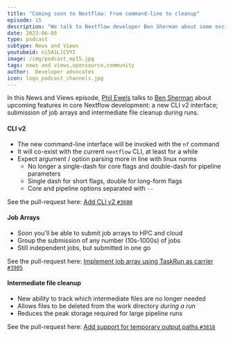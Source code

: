 ```yaml
---
title: "Coming soon to Nextflow: From command-line to cleanup"
episode: 15
description: "We talk to Nextflow developer Ben Sherman about some exciting new features coming soon to Nextflow: a new CLI v2 interface; submission of job arrays and intermediate file cleanup during runs."
date: 2023-06-05
type: podcast
subtype: News and Views
youtubeid: ni5A1LlCVYI
image: /img/podcast_ep15.jpg
tags: news and views,opensource,community
author:  Developer advocates
icon: logo_podcast_channels.jpg
---
```


In this News and Views episode, [Phil Ewels](https://twitter.com/tallphil) talks to [Ben Sherman](https://github.com/bentsherman) about upcoming features in core Nextflow development: a new CLI v2 interface; submission of job arrays and intermediate file cleanup during runs.

<!-- end-archive-description -->

#### CLI v2

* The new command-line interface will be invoked with the `nf` command
* It will co-exist with the current `nextflow` CLI, at least for a while
* Expect argument / option parsing more in line with linux norms
    * No longer a single-dash for core flags and double-dash for pipeline parameters
    * Single dash for short flags, double for long-form flags
    * Core and pipeline options separated with `--`

See the pull-request here: [Add CLI v2 `#3600`](https://github.com/nextflow-io/nextflow/pull/3600)

#### Job Arrays

* Soon you'll be able to submit job arrays to HPC and cloud
* Group the submission of any number (10s-1000s) of jobs
* Still independent jobs, but submitted in one go

See the pull-request here: [Implement job array using TaskRun as carrier `#3905`](https://github.com/nextflow-io/nextflow/pull/3905)

#### Intermediate file cleanup

* New ability to track which intermediate files are no longer needed
* Allows files to be deleted from the work directory _during a run_
* Reduces the peak storage required for large pipeline runs

See the pull-request here: [Add support for temporary output paths `#3818`](https://github.com/nextflow-io/nextflow/pull/3818)
